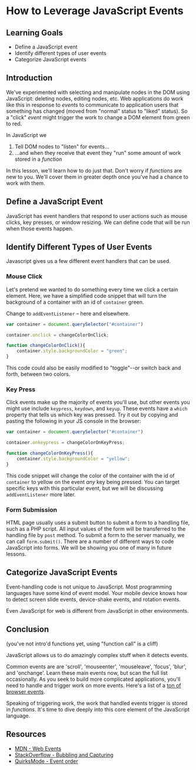 # How to Leverage JavaScript Events

## Learning Goals

* Define a JavaScript event
* Identify different types of user events
* Categorize JavaScript events

## Introduction

We've experimented with selecting and manipulate nodes in the DOM using
JavaScript: deleting nodes, editing nodes, etc. Web applications do work
like this in response to _events_ to communicate to application users that
something has changed (moved from "normal" status to "liked" status). So
a "click" _event_ might trigger the work to change a DOM element from green
to red.

In JavaScript we

1. Tell DOM nodes to "listen" for events...
2. ...and when they receive that event they "run" some amount of work
   stored in a _function_

In this lesson, we'll learn how to do just that. Don't worry if _functions_
are new to you. We'll cover them in greater depth once you've had a chance to
work with them.

## Define a JavaScript Event

JavaScript has event handlers that respond to user actions
such as mouse clicks, key presses, or window resizing. We can define code
that will be run when those events happen.

## Identify Different Types of User Events

Javascript gives us a few different event handlers that can be used.

### Mouse Click

Let's pretend we wanted to do something every time we click a certain element.
Here, we have a simplified code snippet that will turn the background of a
container with an id of `container` green.

Change to `addEventListener` – here and elsewhere.

```js
var container = document.querySelector("#container")

container.onclick = changeColorOnClick;

function changeColorOnClick(){
    container.style.backgroundColor = "green";
}
```

This code could also be easily modified to "toggle"--or switch back and forth,
between two colors.

### Key Press

Click events make up the majority of events you'll use, but other events you
might use include `keypress`, `keydown`, and `keyup`. These events have a
`which` property that tells us which key was pressed. Try it out by copying and
pasting the following in your JS console in the browser:

```js
var container = document.querySelector("#container")

container.onkeypress = changeColorOnKeyPress;

function changeColorOnKeyPress(){
    container.style.backgroundColor = "yellow";
}
```
This code snippet will change the color of the container with the id of `container`
to yellow on the event _any_ key being pressed. You can target specific keys with
this particular event, but we will be discussing `addEventListener` more later.

### Form Submission

HTML page usually uses a submit button to submit a form to a handling file, such
as a PHP script. All input values of the form will be transferred to the
handling file by `post` method. To submit a form to the server manually, we can
call `form.submit()`. There are a number of different ways to code JavaScript into
forms. We will be showing you one of many in future lessons.

## Categorize JavaScript Events

Event-handling code is not unique to JavaScript.
Most programming languages have some kind of event model. Your mobile device
knows how to detect screen slide events, device-shake events, and rotation events.

Even JavaScript for web is different from JavaScript in other
environments.

## Conclusion

(you've not intro'd functions yet, using "function call" is a cliff)

JavaScript allows us to do amazingly complex stuff when it detects events.

Common events are are 'scroll', 'mouseenter', 'mouseleave',
'focus', 'blur',  and 'onchange'. Learn these main events now, but 
scan the full list occasionally. As you seek to build more complicated applications,
you'll need to handle and trigger work on more events. Here's a list of a 
[ton of browser events](http://help.dottoro.com/larrqqck.php).

Speaking of triggering work, the work that handled events trigger is stored in
_functions_. It's time to dive deeply into this core element of the JavaScript language.


## Resources

- [MDN - Web Events][MDN]
- [StackOverflow - Bubbling and Capturing][SO]
- [QuirksMode - Event order][QM]

[instructions]: http://help.learn.co/workflow-tips/github/how-to-manually-open-a-lab
[help-center]: http://help.learn.co/the-learn-ide/common-ide-questions/viewing-html-pages-in-the-learn-ide
[MDN]: https://developer.mozilla.org/en-US/docs/Web/Events
[SO]: http://stackoverflow.com/questions/4616694/what-is-event-bubbling-and-capturing
[QM]: http://www.quirksmode.org/js/events_order.html
